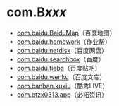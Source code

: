 # com.B*xxx*

- [com.baidu.BaiduMap](./com.baidu.BaiduMap/readme.md)（百度地图）
- [com.baidu.homework](./com.baidu.homework/readme.md)（作业帮）
- [com.baidu.netdisk](./com.baidu.netdisk/readme.md)（百度网盘）
- [com.baidu.searchbox](./com.baidu.searchbox/readme.md)（百度）
- [com.baidu.tieba](./com.baidu.tieba/readme.md)（百度贴吧）
- [com.baidu.wenku](./com.baidu.wenku/readme.md)（百度文库）
- [com.banban.kuxiu](./com.banban.kuxiu/readme.md)（酷秀LIVE）
- [com.btzx0313.app](./com.btzx0313.app/readme.md)（必拓资讯）